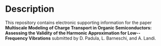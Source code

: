 Description
===========
This repository contains electronic supporting information for the paper
**Multiscale Modeling of Charge Transport in Organic Semiconductors:
Assessing the Validity of the Harmonic Approximation for Low--Frequency
Vibrations**
submitted by D. Padula, L. Barneschi, and A. Landi.
